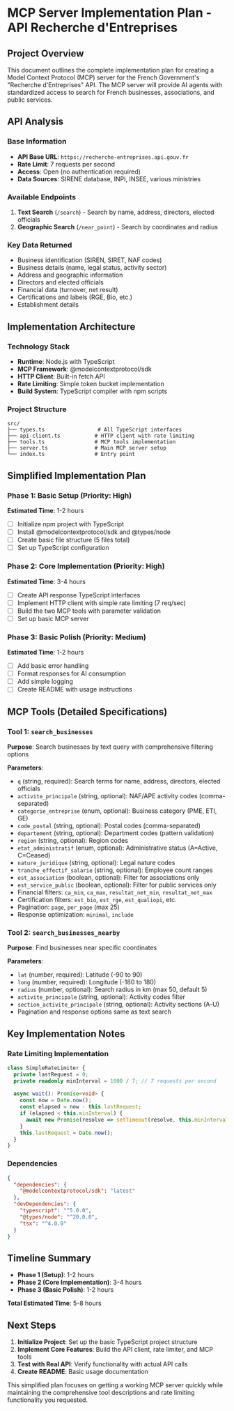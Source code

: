 # MCP Server Implementation Plan - API Recherche d'Entreprises

## Project Overview

This document outlines the complete implementation plan for creating a Model Context Protocol (MCP) server for the French Government's "Recherche d'Entreprises" API. The MCP server will provide AI agents with standardized access to search for French businesses, associations, and public services.

## API Analysis

### Base Information
- **API Base URL**: `https://recherche-entreprises.api.gouv.fr`
- **Rate Limit**: 7 requests per second
- **Access**: Open (no authentication required)
- **Data Sources**: SIRENE database, INPI, INSEE, various ministries

### Available Endpoints
1. **Text Search** (`/search`) - Search by name, address, directors, elected officials
2. **Geographic Search** (`/near_point`) - Search by coordinates and radius

### Key Data Returned
- Business identification (SIREN, SIRET, NAF codes)
- Business details (name, legal status, activity sector)
- Address and geographic information
- Directors and elected officials
- Financial data (turnover, net result)
- Certifications and labels (RGE, Bio, etc.)
- Establishment details

## Implementation Architecture

### Technology Stack
- **Runtime**: Node.js with TypeScript
- **MCP Framework**: @modelcontextprotocol/sdk
- **HTTP Client**: Built-in fetch API
- **Rate Limiting**: Simple token bucket implementation
- **Build System**: TypeScript compiler with npm scripts

### Project Structure
```
src/
├── types.ts                 # All TypeScript interfaces
├── api-client.ts           # HTTP client with rate limiting
├── tools.ts                # MCP tools implementation
├── server.ts               # Main MCP server setup
└── index.ts                # Entry point
```

## Simplified Implementation Plan

### Phase 1: Basic Setup (Priority: High)
**Estimated Time**: 1-2 hours

- [ ] Initialize npm project with TypeScript
- [ ] Install @modelcontextprotocol/sdk and @types/node
- [ ] Create basic file structure (5 files total)
- [ ] Set up TypeScript configuration

### Phase 2: Core Implementation (Priority: High)
**Estimated Time**: 3-4 hours

- [ ] Create API response TypeScript interfaces
- [ ] Implement HTTP client with simple rate limiting (7 req/sec)
- [ ] Build the two MCP tools with parameter validation
- [ ] Set up basic MCP server

### Phase 3: Basic Polish (Priority: Medium)
**Estimated Time**: 1-2 hours

- [ ] Add basic error handling
- [ ] Format responses for AI consumption
- [ ] Add simple logging
- [ ] Create README with usage instructions

## MCP Tools (Detailed Specifications)

### Tool 1: `search_businesses`
**Purpose**: Search businesses by text query with comprehensive filtering options

**Parameters**:
- `q` (string, required): Search terms for name, address, directors, elected officials
- `activite_principale` (string, optional): NAF/APE activity codes (comma-separated)
- `categorie_entreprise` (enum, optional): Business category (PME, ETI, GE)
- `code_postal` (string, optional): Postal codes (comma-separated)
- `departement` (string, optional): Department codes (pattern validation)
- `region` (string, optional): Region codes
- `etat_administratif` (enum, optional): Administrative status (A=Active, C=Ceased)
- `nature_juridique` (string, optional): Legal nature codes
- `tranche_effectif_salarie` (string, optional): Employee count ranges
- `est_association` (boolean, optional): Filter for associations only
- `est_service_public` (boolean, optional): Filter for public services only
- Financial filters: `ca_min`, `ca_max`, `resultat_net_min`, `resultat_net_max`
- Certification filters: `est_bio`, `est_rge`, `est_qualiopi`, etc.
- Pagination: `page`, `per_page` (max 25)
- Response optimization: `minimal`, `include`

### Tool 2: `search_businesses_nearby`
**Purpose**: Find businesses near specific coordinates

**Parameters**:
- `lat` (number, required): Latitude (-90 to 90)
- `long` (number, required): Longitude (-180 to 180)
- `radius` (number, optional): Search radius in km (max 50, default 5)
- `activite_principale` (string, optional): Activity codes filter
- `section_activite_principale` (string, optional): Activity sections (A-U)
- Pagination and response options same as text search

## Key Implementation Notes

### Rate Limiting Implementation
```typescript
class SimpleRateLimiter {
  private lastRequest = 0;
  private readonly minInterval = 1000 / 7; // 7 requests per second
  
  async wait(): Promise<void> {
    const now = Date.now();
    const elapsed = now - this.lastRequest;
    if (elapsed < this.minInterval) {
      await new Promise(resolve => setTimeout(resolve, this.minInterval - elapsed));
    }
    this.lastRequest = Date.now();
  }
}
```

### Dependencies
```json
{
  "dependencies": {
    "@modelcontextprotocol/sdk": "latest"
  },
  "devDependencies": {
    "typescript": "^5.0.0",
    "@types/node": "^20.0.0",
    "tsx": "^4.0.0"
  }
}
```

## Timeline Summary

- **Phase 1 (Setup)**: 1-2 hours
- **Phase 2 (Core Implementation)**: 3-4 hours  
- **Phase 3 (Basic Polish)**: 1-2 hours

**Total Estimated Time**: 5-8 hours

## Next Steps

1. **Initialize Project**: Set up the basic TypeScript project structure
2. **Implement Core Features**: Build the API client, rate limiter, and MCP tools
3. **Test with Real API**: Verify functionality with actual API calls
4. **Create README**: Basic usage documentation

This simplified plan focuses on getting a working MCP server quickly while maintaining the comprehensive tool descriptions and rate limiting functionality you requested.